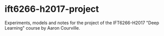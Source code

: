 # ift6266-h2017-project
Experiments, models and notes for the project of the IFT6266-H2017 "Deep Learning" course by Aaron Courville. 

